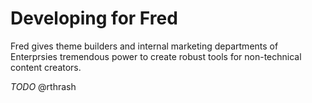 # Developing for Fred

Fred gives theme builders and internal marketing departments of Enterprsies tremendous power to create robust tools for non-technical content creators.

*TODO* @rthrash